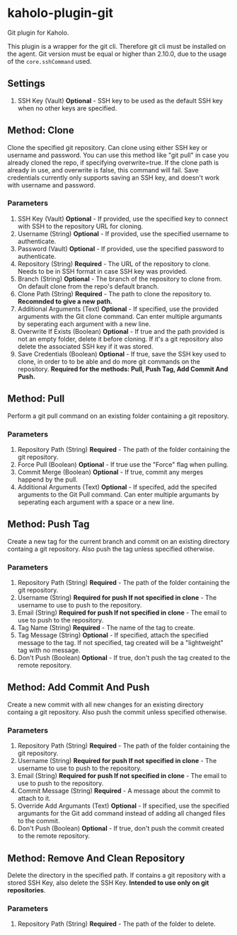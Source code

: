 # kaholo-plugin-git
Git plugin for Kaholo. 

This plugin is a wrapper for the git cli. Therefore git cli must be installed on the agent. 
Git version must be equal or higher than 2.10.0, due to the usage of the `core.sshCommand` used.

## Settings
1. SSH Key (Vault) **Optional** - SSH key to be used as the default SSH key when no other keys are specified.

## Method: Clone
Clone the specified git repository. Can clone using either SSH key or username and password.
You can use this method like "git pull" in case you already cloned the repo, if specifying overwrite=true.
If the clone path is already in use, and overwrite is false, this command will fail.
Save credentials currently only supports saving an SSH key, and doesn't work with username and password.

### Parameters
1. SSH Key (Vault) **Optional** - If provided, use the specified key to connect with SSH to the repository URL for cloning.
2. Username (String) **Optional** - If provided, use the specified username to authenticate.
3. Password (Vault) **Optional** - If provided, use the specified password to authenticate.
4. Repository (String) **Required** - The URL of the repository to clone. Needs to be in SSH format in case SSH key was provided.
5. Branch (String) **Optional** - The branch of the repository to clone from. On default clone from the repo's default branch.
6. Clone Path (String) **Required** - The path to clone the repository to. **Recomnded to give a new path.**
7. Additional Arguments (Text) **Optional** - If specified, use the provided arguments with the Git clone command.  Can enter multiple argumants by seperating each argument with a new line.
8. Overwrite If Exists (Boolean) **Optional** - If true and the path provided is not an empty folder, delete it before cloning. If it's a git repository also delete the associated SSH key if it was stored.
9. Save Credentials (Boolean) **Optional** - If true, save the SSH key used to clone, in order to to be able and do more git commands on the repository. **Required for the methods: Pull, Push Tag, Add Commit And Push.**

## Method: Pull
Perform a git pull command on an existing folder containing a git repository.

### Parameters
1. Repository Path (String) **Required** - The path of the folder containing the git repository.
2. Force Pull (Boolean) **Optional** - If true use the "Force" flag when pulling.
3. Commit Merge (Boolean) **Optional** - If true, commit any merges happend by the pull.
4. Additional Arguments (Text) **Optional** - If specifed, add the specifed arguments to the Git Pull command. Can enter multiple argumants by seperating each argument with a space or a new line.

## Method: Push Tag
Create a new tag for the current branch and commit on an existing directory containg a git repository. Also push the tag unless specified otherwise.

### Parameters
1. Repository Path (String) **Required** - The path of the folder containing the git repository.
2. Username (String) **Required for push If not specified in clone** - The username to use to push to the repository.
3. Email (String) **Required for push If not specified in clone** - The email to use to push to the repository.
4. Tag Name (String) **Required** - The name of the tag to create.
5. Tag Message (String) **Optional** - If specified, attach the specified message to the tag. If not specified, tag created will be a "lightweight" tag with no message.
6. Don't Push (Boolean) **Optional** - If true, don't push the tag created to the remote repository.

## Method: Add Commit And Push
Create a new commit with all new changes for an existing directory containg a git repository. Also push the commit unless specified otherwise.

### Parameters
1. Repository Path (String) **Required** - The path of the folder containing the git repository.
2. Username (String) **Required for push If not specified in clone** - The username to use to push to the repository.
3. Email (String) **Required for push If not specified in clone** - The email to use to push to the repository.
4. Commit Message (String) **Required** - A message about the commit to attach to it.
5. Override Add Argumants (Text) **Optional** - If specified, use the specified argumants for the Git add command instead of adding all changed files to the commit.
6. Don't Push (Boolean) **Optional** - If true, don't push the commit created to the remote repository.

## Method: Remove And Clean Repository
Delete the directory in the specified path. If contains a git repository with a stored SSH Key, also delete the SSH Key. **Intended to use only on git repositories**.

### Parameters
1. Repository Path (String) **Required** - The path of the folder to delete.